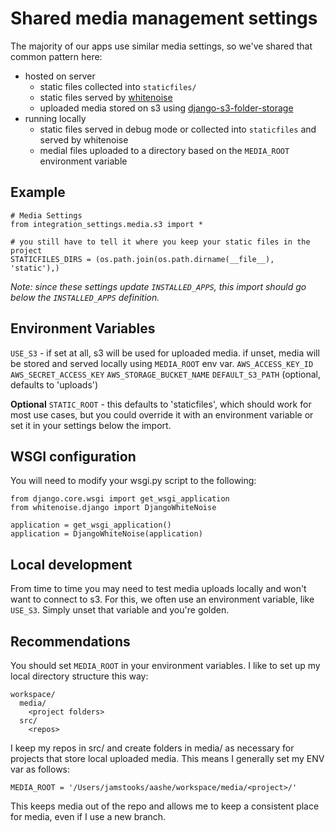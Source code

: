 # Shared media management settings

The majority of our apps use similar media settings, so we've shared that
common pattern here:

  - hosted on server
    - static files collected into `staticfiles/`
    - static files served by [whitenoise](http://whitenoise.evans.io/en/latest/)
    - uploaded media stored on s3 using [django-s3-folder-storage](https://github.com/jamstooks/django-s3-folder-storage)
  - running locally
    - static files served in debug mode or collected into `staticfiles` and served by whitenoise
    - medial files uploaded to a directory based on the `MEDIA_ROOT` environment variable

## Example

    # Media Settings
    from integration_settings.media.s3 import *

    # you still have to tell it where you keep your static files in the project
    STATICFILES_DIRS = (os.path.join(os.path.dirname(__file__), 'static'),)

*Note: since these settings update `INSTALLED_APPS`, this import should go below
the `INSTALLED_APPS` definition.*

## Environment Variables

`USE_S3` - if set at all, s3 will be used for uploaded media. if unset, media will be stored and served locally using `MEDIA_ROOT` env var.
`AWS_ACCESS_KEY_ID`
`AWS_SECRET_ACCESS_KEY`
`AWS_STORAGE_BUCKET_NAME`
`DEFAULT_S3_PATH` (optional, defaults to 'uploads')

**Optional**
`STATIC_ROOT` - this defaults to 'staticfiles', which should work for most use cases,
but you could override it with an environment variable or set it in your settings
below the import.

## WSGI configuration

You will need to modify your wsgi.py script to the following:

    from django.core.wsgi import get_wsgi_application
    from whitenoise.django import DjangoWhiteNoise

    application = get_wsgi_application()
    application = DjangoWhiteNoise(application)

## Local development

From time to time you may need to test media uploads locally and won't want to
connect to s3. For this, we often use an environment variable, like `USE_S3`.
Simply unset that variable and you're golden.

## Recommendations

You should set `MEDIA_ROOT` in your environment variables. I like to set up my
local directory structure this way:

    workspace/
      media/
        <project folders>
      src/
        <repos>

I keep my repos in src/ and create folders in media/ as necessary for projects
that store local uploaded media. This means I generally set my ENV var as
follows:

    MEDIA_ROOT = '/Users/jamstooks/aashe/workspace/media/<project>/'

This keeps media out of the repo and allows me to keep a consistent place for
media, even if I use a new branch.
